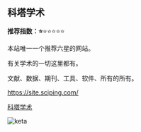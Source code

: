
## 科塔学术

**推荐指数：⭐️**⭐️⭐️⭐️⭐️⭐️

本站唯一一个推荐六星的网站。

有关学术的一切这里都有。

文献、数据、期刊、工具、软件、所有的所有。

https://site.sciping.com/

[科塔学术](https://site.sciping.com/)

![keta](https://cdn.jsdelivr.net/gh/CoderSJX/nullpointer-images/images/keta.png)

